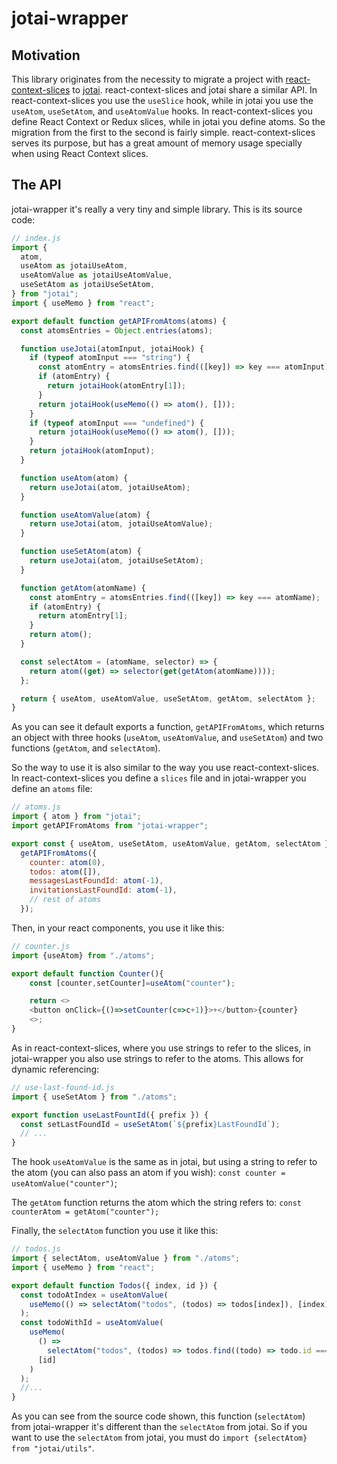 # jotai-wrapper

## Motivation

This library originates from the necessity to migrate a project with [react-context-slices](https://react-context-slices.github.io/) to [jotai](https://jotai.org/). react-context-slices and jotai share a similar API. In react-context-slices you use the `useSlice` hook, while in jotai you use the `useAtom`, `useSetAtom`, and `useAtomValue` hooks. In react-context-slices you define React Context or Redux slices, while in jotai you define atoms. So the migration from the first to the second is fairly simple. react-context-slices serves its purpose, but has a great amount of memory usage specially when using React Context slices.

## The API

jotai-wrapper it's really a very tiny and simple library. This is its source code:

```javascript
// index.js
import {
  atom,
  useAtom as jotaiUseAtom,
  useAtomValue as jotaiUseAtomValue,
  useSetAtom as jotaiUseSetAtom,
} from "jotai";
import { useMemo } from "react";

export default function getAPIFromAtoms(atoms) {
  const atomsEntries = Object.entries(atoms);

  function useJotai(atomInput, jotaiHook) {
    if (typeof atomInput === "string") {
      const atomEntry = atomsEntries.find(([key]) => key === atomInput);
      if (atomEntry) {
        return jotaiHook(atomEntry[1]);
      }
      return jotaiHook(useMemo(() => atom(), []));
    }
    if (typeof atomInput === "undefined") {
      return jotaiHook(useMemo(() => atom(), []));
    }
    return jotaiHook(atomInput);
  }

  function useAtom(atom) {
    return useJotai(atom, jotaiUseAtom);
  }

  function useAtomValue(atom) {
    return useJotai(atom, jotaiUseAtomValue);
  }

  function useSetAtom(atom) {
    return useJotai(atom, jotaiUseSetAtom);
  }

  function getAtom(atomName) {
    const atomEntry = atomsEntries.find(([key]) => key === atomName);
    if (atomEntry) {
      return atomEntry[1];
    }
    return atom();
  }

  const selectAtom = (atomName, selector) => {
    return atom((get) => selector(get(getAtom(atomName))));
  };

  return { useAtom, useAtomValue, useSetAtom, getAtom, selectAtom };
}
```

As you can see it default exports a function, `getAPIFromAtoms`, which returns an object with three hooks (`useAtom`, `useAtomValue`, and `useSetAtom`) and two functions (`getAtom`, and `selectAtom`).

So the way to use it is also similar to the way you use react-context-slices. In react-context-slices you define a `slices` file
and in jotai-wrapper you define an `atoms` file:

```javascript
// atoms.js
import { atom } from "jotai";
import getAPIFromAtoms from "jotai-wrapper";

export const { useAtom, useSetAtom, useAtomValue, getAtom, selectAtom } =
  getAPIFromAtoms({
    counter: atom(0),
    todos: atom([]),
    messagesLastFoundId: atom(-1),
    invitationsLastFoundId: atom(-1),
    // rest of atoms
  });
```

Then, in your react components, you use it like this:

```javascript
// counter.js
import {useAtom} from "./atoms";

export default function Counter(){
    const [counter,setCounter]=useAtom("counter");

    return <>
    <button onClick={()=>setCounter(c=>c+1)}>+</button>{counter}
    <>;
}
```

As in react-context-slices, where you use strings to refer to the slices, in jotai-wrapper you also use strings to refer to the atoms. This allows for dynamic referencing:

```javascript
// use-last-found-id.js
import { useSetAtom } from "./atoms";

export function useLastFountId({ prefix }) {
  const setLastFoundId = useSetAtom(`${prefix}LastFoundId`);
  // ...
}
```

The hook `useAtomValue` is the same as in jotai, but using a string to refer to the atom (you can also pass an atom if you wish): `const counter = useAtomValue("counter")`;

The `getAtom` function returns the atom which the string refers to: `const counterAtom = getAtom("counter");`

Finally, the `selectAtom` function you use it like this:

```javascript
// todos.js
import { selectAtom, useAtomValue } from "./atoms";
import { useMemo } from "react";

export default function Todos({ index, id }) {
  const todoAtIndex = useAtomValue(
    useMemo(() => selectAtom("todos", (todos) => todos[index]), [index])
  );
  const todoWithId = useAtomValue(
    useMemo(
      () =>
        selectAtom("todos", (todos) => todos.find((todo) => todo.id === id)),
      [id]
    )
  );
  //...
}
```

As you can see from the source code shown, this function (`selectAtom`) from jotai-wrapper it's different than the `selectAtom` from jotai. So if you want to use the `selectAtom` from jotai, you must do `import {selectAtom} from "jotai/utils"`.
